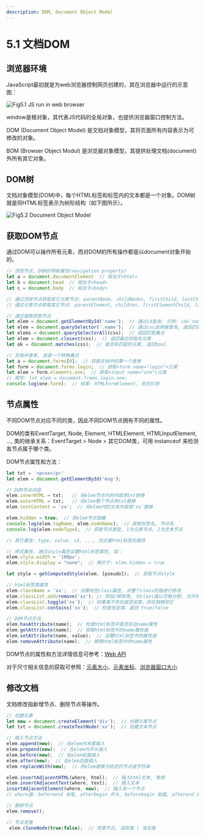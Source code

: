 ```yaml
---
description: DOM, Document Object Model
---
```


# 5.1 文档DOM

## 浏览器环境

JavaScript最初就是为web浏览器控制网页创建的，其在浏览器中运行的示意图：

![Fig5.1 JS run in web browser](../../.gitbook/assets/js-fig5.1-browser.png)

window是根对象，其代表JS代码的全局对象，也提供浏览器窗口控制方法。

DOM (Document Object Model) 是文档对象模型，其将页面所有内容表示为可修改的对象。

BOM (Browser Object Modul) 是浏览器对象模型，其提供处理文档(document)外所有其它对象。

## DOM树

文档对象模型(DOM)中，每个HTML标签和标签内的文本都是一个对象。DOM树就是将HTML标签表示为树形结构（如下图所示）。

![Fig5.2 Document Object Model](../../.gitbook/assets/js-fig5.2-dom.png)

## 获取DOM节点

通过DOM可以操作所有元素，而对DOM的所有操作都是以document对象开始的。

```javascript
// 顶层节点, DOM的导航属性(navigation property) 
let a = document.documentElement  // 相当于<html>
let b = document.head  // 相当于<head>
let c = document.body  // 相当于<body>

// 通过顶层节点获取其它元素节点: parentNode, childNodes, firstChild, lastChild, previousSibling, nextSibling
// 通过元素节点获取其它节点: parentElement, children, firstElementChild, lastElementChild, previousElementSibling, nextElementSibling

// 通过搜索获取节点
let elem = document.getElementById('name');  // 通过id查询, 示例: id='name'
let elem = document.querySelector('.name');  // 通过css选择器查询, 返回匹配的第一个节点, 示例: class="name"
let elems = document.querySelectorAll(css);  // 返回匹配集合
let elem = document.closest(css);  // 返回最近的祖先元素
let ok = document.matches(css);  // 是否有匹配的元素, 返回bool

// 文档中表单, 其是一个特殊集合
let a = document.forms[0];  // 获取文档中的第一个表单
let form = document.forms.login;  // 获取<form name="login">元素
let elem = form.elements.one;  // 获取<input name="one">元素
// 简写: let elem = document.froms.login.one;
console.log(one.form);  // 结果: HTMLFormElement, 反向引用
```

## 节点属性

不同DOM节点对应不同的类，因此不同DOM节点拥有不同的属性。

DOM的类有EventTarget, Node, Element, HTMLElement, HTMLInputElement, ..., 类的继承关系：EventTarget > Node > 其它DOM类，可用 instanceof 来检测各节点属于哪个类。

DOM节点属性和方法：

```javascript
let txt = '<p>xx</p>'
let elem = document.getElementById('msg');

// DOM节点内容
elem.innerHTML = txt;   // 将elem节点内的内容用txt替换
elem.outerHTML = txt;   // 将elem整个节点用txt替换
elem.textContent = 'xx';  // 将elem内的文本内容用'xx'替换

elem.hidden = true;  // 将elem节点隐藏
console.log(elem.tagName, elem.nodeName);  // 获取标签名, 节点名
console.log(elem.nodeType);  // 获取节点类型, 1为元素节点, 2为文本节点

// 其它属性: type, value, id, ..., 对应着html标签的属性

// 样式属性, 通过style属性设置html标签属性, 如：
elem.style.width = '100px';
elem.style.display = "none";  // 等价于: elem.hidden = true

let style = getComputedStyle(elem, [pseudo]);  // 获取节点style

// html标签类属性
elem.className = 'xx';  // 设置标签class属性, 对整个class的值进行修改
elem.classList.add/remove('xx'); // 添加/移除类, 对class值以空格分割, 分开处理
elem.classList.toggle('xx');  // 如果类不存在就添加类，存在就移除它
elem.classList.contains('xx');  // 检查给定类，返回 true/false

// DOM节点方法
elem.hasAttribute(name);  // 检查html标签中是否存在name属性
elem.getAttribute(name);  // 获取html标签中的name属性值
elem.setAttribute(name, value);  // 设置html标签中的属性值
elem.removeAttribute(name);  // 移除html标签中的name属性
```

DOM节点的属性和方法详情信息可参考：[Web API](https://developer.mozilla.org/en-US/docs/Web/API)

对于尺寸相关信息的获取可参照：[元素大小](https://javascript.info/size-and-scroll)、[元素坐标](https://javascript.info/coordinates)、[浏览器窗口大小](https://javascript.info/size-and-scroll-window)

## 修改文档

文档修改指新增节点、删除节点等操作。

```javascript
// 创建元素
let new = document.createElement('div');  // 创建元素节点
let txt = document.createTextNode('xx');  // 创建文本节点

// 插入节点方法
elem.append(new);  // 在elem内末尾插入
elem.prepend(new);  // 在elem内开头插入
elem.before(new);  // 在elem前面插入
elem.after(new);  // 在elem后面插入
elem.replaceWith(new);  // 将elem替换为给定的节点或字符串

elem.insertAdjacentHTML(where, html);  // 插入html文本, 常用
elem.insertAdjacentText(where, text);  // 插入文本
insertAdjacentElement(where, new);  // 插入另一个节点
// where值: beforeend 末尾, afterbegin 开头, beforebegin 前面, afterend 后面

// 删除节点
elem.remove();

// 节点克隆
 elem.cloneNode(true|false);  // 克隆节点, 深克隆 | 浅克隆
```

